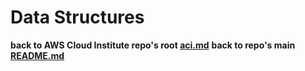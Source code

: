 # Data Structures

**back to AWS Cloud Institute repo's root [aci.md](../aci.md)**
**back to repo's main [README.md](../../../README.md)**

